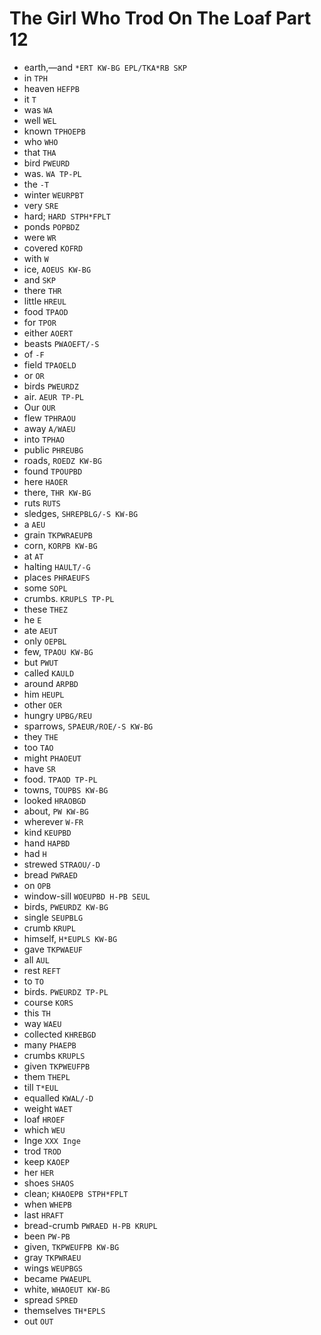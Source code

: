 # The Girl Who Trod On The Loaf Part 12

* earth,—and `*ERT KW-BG EPL/TKA*RB SKP`
* in `TPH`
* heaven `HEFPB`
* it `T`
* was `WA`
* well `WEL`
* known `TPHOEPB`
* who `WHO`
* that `THA`
* bird `PWEURD`
* was. `WA TP-PL`
* the `-T`
* winter `WEURPBT`
* very `SRE`
* hard; `HARD STPH*FPLT`
* ponds `POPBDZ`
* were `WR`
* covered `KOFRD`
* with `W`
* ice, `AOEUS KW-BG`
* and `SKP`
* there `THR`
* little `HREUL`
* food `TPAOD`
* for `TPOR`
* either `AOERT`
* beasts `PWAOEFT/-S`
* of `-F`
* field `TPAOELD`
* or `OR`
* birds `PWEURDZ`
* air. `AEUR TP-PL`
* Our `OUR`
* flew `TPHRAOU`
* away `A/WAEU`
* into `TPHAO`
* public `PHREUBG`
* roads, `ROEDZ KW-BG`
* found `TPOUPBD`
* here `HAOER`
* there, `THR KW-BG`
* ruts `RUTS`
* sledges, `SHREPBLG/-S KW-BG`
* a `AEU`
* grain `TKPWRAEUPB`
* corn, `KORPB KW-BG`
* at `AT`
* halting `HAULT/-G`
* places `PHRAEUFS`
* some `SOPL`
* crumbs. `KRUPLS TP-PL`
* these `THEZ`
* he `E`
* ate `AEUT`
* only `OEPBL`
* few, `TPAOU KW-BG`
* but `PWUT`
* called `KAULD`
* around `ARPBD`
* him `HEUPL`
* other `OER`
* hungry `UPBG/REU`
* sparrows, `SPAEUR/ROE/-S KW-BG`
* they `THE`
* too `TAO`
* might `PHAOEUT`
* have `SR`
* food. `TPAOD TP-PL`
* towns, `TOUPBS KW-BG`
* looked `HRAOBGD`
* about, `PW KW-BG`
* wherever `W-FR`
* kind `KEUPBD`
* hand `HAPBD`
* had `H`
* strewed `STRAOU/-D`
* bread `PWRAED`
* on `OPB`
* window-sill `WOEUPBD H-PB SEUL`
* birds, `PWEURDZ KW-BG`
* single `SEUPBLG`
* crumb `KRUPL`
* himself, `H*EUPLS KW-BG`
* gave `TKPWAEUF`
* all `AUL`
* rest `REFT`
* to `TO`
* birds. `PWEURDZ TP-PL`
* course `KORS`
* this `TH`
* way `WAEU`
* collected `KHREBGD`
* many `PHAEPB`
* crumbs `KRUPLS`
* given `TKPWEUFPB`
* them `THEPL`
* till `T*EUL`
* equalled `KWAL/-D`
* weight `WAET`
* loaf `HROEF`
* which `WEU`
* Inge `XXX Inge`
* trod `TROD`
* keep `KAOEP`
* her `HER`
* shoes `SHAOS`
* clean; `KHAOEPB STPH*FPLT`
* when `WHEPB`
* last `HRAFT`
* bread-crumb `PWRAED H-PB KRUPL`
* been `PW-PB`
* given, `TKPWEUFPB KW-BG`
* gray `TKPWRAEU`
* wings `WEUPBGS`
* became `PWAEUPL`
* white, `WHAOEUT KW-BG`
* spread `SPRED`
* themselves `TH*EPLS`
* out `OUT`
